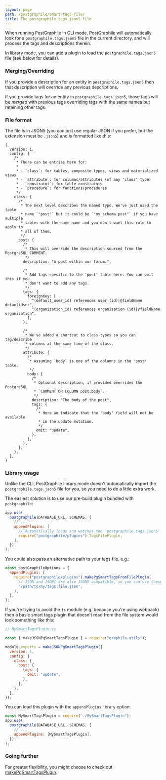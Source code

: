 ```yaml
---
layout: page
path: /postgraphile/smart-tags-file/
title: The postgraphile.tags.json5 file
---
```


When running PostGraphile in CLI mode, PostGraphile will automatically look for
a `postgraphile.tags.json5` file in the current directory, and will process the
tags and descriptions therein.

In library mode, you can add a plugin to load the `postgraphile.tags.json5` file
(see below for details).

### Merging/Overriding

If you provide a description for an entity in `postgraphile.tags.json5` then
that description will override any previous descriptions.

If you provide tags for an entity in `postgraphile.tags.json5`, those tags will
be _merged_ with previous tags overriding tags with the same names but retaining
other tags.

### File format

The file is in JSON5 (you can just use regular JSON if you prefer, but the
extension must be `.json5`) and is formatted like this:

```json5
{
  version: 1,
  config: {
    /*
     * There can be entries here for:
     *
     * - `class`: for tables, composite types, views and materialized views
     * - `attribute`: for columns/attributes (of any 'class' type)
     * - `constraint`: for table constraints
     * - `procedure`: for functions/procedures
     */
    class: {
      /*
       * The next level describes the named type. We've just used the table
       * name `"post"` but it could be `"my_schema.post"` if you have multiple
       * tables with the same name and you don't want this rule to apply to
       * all of them.
       */
      post: {
        /*
         * This will override the description sourced from the PostgreSQL COMMENT.
         */
        description: "A post within our forum.",

        /*
         * Add tags specific to the 'post' table here. You can omit this if you
         * don't want to add any tags.
         */
        tags: {
          foreignKey: [
            "(default_user_id) references user (id)|@fieldName defaultUser",
            "(organization_id) references organization (id)|@fieldName organization",
          ],
        },

        /*
         * We've added a shortcut to class-types so you can tag/describe
         * columns at the same time of the class.
         */
        attribute: {
          /*
           * Assuming `body` is one of the columns in the 'post' table.
           */
          body: {
            /*
             * Optional description, if provided overrides the PostgreSQL
             * `COMMENT ON COLUMN post.body`.
             */
            description: "The body of the post",
            tags: {
              /*
               * Here we indicate that the 'body' field will not be available
               * in the update mutation.
               */
              omit: "update",
            },
          },
        },
      },
    },
  },
}
```

### Library usage

Unlike the CLI, PostGraphile library mode doesn't automatically import the
`postgraphile.tags.json5` file for you, so you need to do a little extra work.

The easiest solution is to use our pre-build plugin bundled with `postgraphile`:

```js
app.use(
  postgraphile(DATABASE_URL, SCHEMAS, {
    // ...
    appendPlugins: [
      // Automatically loads and watches the 'postgraphile.tags.json5' file:
      require("postgraphile/plugins").TagsFilePlugin,
    ],
  }),
);
```

You could also pass an alternative path to your tags file, e.g.:

```js
const postGraphileOptions = {
  appendPlugins: [
    require("postgraphile/plugins").makePgSmartTagsFromFilePlugin(
      // JSON and JSONC are also JSON5 compatible, so you can use these extensions if you prefer:
      "/path/to/my/tags.file.json",
    ),
  ],
};
```

If you're trying to avoid the `fs` module (e.g. because you're using webpack)
then a basic smart tags plugin that doesn't read from the file system would look
something like this:

```js
// MySmartTagsPlugin.js

const { makeJSONPgSmartTagsPlugin } = require("graphile-utils");

module.exports = makeJSONPgSmartTagsPlugin({
  version: 1,
  config: {
    class: {
      post: {
        tags: {
          omit: "update",
        },
      },
    },
  },
});
```

You can load this plugin with the `appendPlugins` library option:

```js
const MySmartTagsPlugin = require("./MySmartTagsPlugin");
app.use(
  postgraphile(DATABASE_URL, SCHEMAS, {
    // ...
    appendPlugins: [MySmartTagsPlugin],
  }),
);
```

### Going further

For greater flexibility, you might choose to check out
[makePgSmartTagsPlugin](./make-pg-smart-tags-plugin/).
